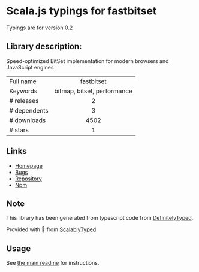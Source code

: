 
# Scala.js typings for fastbitset

Typings are for version 0.2

## Library description:
Speed-optimized BitSet implementation for modern browsers and JavaScript engines

|                    |                 |
| ------------------ | :-------------: |
| Full name          | fastbitset |
| Keywords           | bitmap, bitset, performance |
| # releases         | 2 |
| # dependents       | 3 |
| # downloads        | 4502 |
| # stars            | 1 |

## Links
- [Homepage](https://github.com/lemire/FastBitSet.js#readme)
- [Bugs](https://github.com/lemire/FastBitSet.js/issues)
- [Repository](https://github.com/lemire/FastBitSet.js)
- [Npm](https://www.npmjs.com/package/fastbitset)
    


## Note
This library has been generated from typescript code from [DefinitelyTyped](https://definitelytyped.org).

Provided with :purple_heart: from [ScalablyTyped](https://github.com/oyvindberg/ScalablyTyped)

## Usage
See [the main readme](../../readme.md) for instructions.


